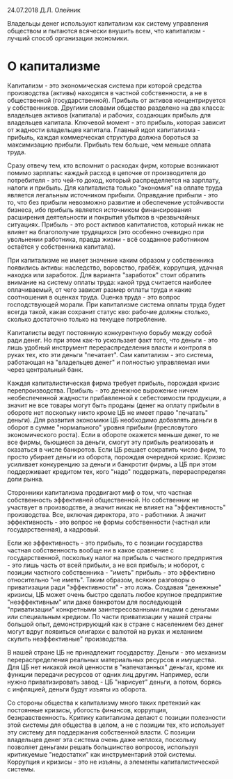 24.07.2018    Д.Л. Олейник



Владельцы денег используют капитализм как систему управления обществом и пытаются всячески внушить всем, что капитализм - лучший способ организации экономики.



# О капитализме

Капитализм -  это экономическая система при которой  средства производства (активы) находятся в частной собственности, а не в общественной (государственной). Прибыль от активов концентрируется у собственников.  Другими словами общество разделено на два класса: владельцев активов (капитала) и рабочих, создающих прибыль для владельцев капитала.  Ключевой момент - это прибыль, которая зависит от жадности владельцев капитала.  Главный идол капитализма - прибыль, каждая  коммерческая структура должна бороться за максимизацию прибыли. Прибыль тем больше, чем меньше оплата труда. 

Сразу отвечу тем, кто вспомнит о расходах фирм, которые возникают помимо зарплаты:  каждый расход в цепочке от производителя до потребителя - это чей-то доход, который распределяется на зарплату, налоги и прибыль.  Для капиталиста только "экономия" на оплате труда является легальным источником прибыли.  Оправдание прибыли - это то, что без прибыли невозможно развитие и обеспечение устойчивости бизнеса, ибо прибыль является источником финансирования расширения деятельности и покрытия убытков в чрезвычайных ситуациях. Прибыль - это рост активов капиталистов, который никак не влияет на благополучие трудящихся (это особенно очевидно при увольнении работника, правда жизни - всё созданное работником остаётся у собственника капитала). 

При капитализме не имеет значение каким образом у собственника появились активы:  наследство, воровство, грабёж, коррупция,  удачная находка или заработок.  Для варианта "заработок" стоит обратить внимание на систему оплаты труда: какой труд считается наиболее оплачиваемый, от чего зависит размер оплаты труда и какие соотношения в оценках труда. Оценка труда - это вопрос господствующей морали. При капитализме система оплаты труда будет всегда такой, какая сохранит статус кво:  рабочие должны столько, сколько достаточно только на текущее потребление. 

Капиталисты ведут постоянную конкурентную борьбу между собой ради денег. Но при этом как-то ускользает факт того, что деньги - это лишь удобный инструмент перераспределения власти и контроля в руках тех, кто эти деньги "печатает".  Сам капитализм - это система, работающая на "владельцев денег" и полностью управляемая ими через центральный банк.



Каждая капиталистическая фирма требует прибыль, порождая кризис перепроизводства.  Прибыль - это денежное вырожение ничем необеспеченной жадности прибавленной к себестоимости продукции, а значит не все товары могут быть проданы (денег на оплату прибыли в обороте нет поскольку никто кроме ЦБ не имеет право "печатать"  деньги).   Для развития экономики ЦБ необходимо добавлять деньги в оборот в сумме "нормального" уровня прибыли (пресловутого экономического роста).  Если в обороте окажется меньше денег, то не все фирмы, бьющиеся за деньги, смогут эту прибыль реализовать и оказаться в числе банкротов.  Если ЦБ решает сократить число фирм, то просто убирает деньги из оборота, порождая очередной кризис. Кризис усиливает конкуренцию за деньги и банкротит фирмы, а  ЦБ при этом поддерживает кредитом тех, кого "надо" поддержать, перераспределяя доли рынка.



Сторонники капитализма продвигают миф о том, что частная собственность эффективней общественной.  Но собственник не участвует в производстве, а значит никак не влияет на "эффективность" производства.  Все, включая директора, это - работники. А значит эффективность - это вопрос не формы собственности (частная или государственная), а кадровый. 

Если же эффективность - это прибыль, то с позиции государства частная собственность вообще ни в какое сравнение с государственной, поскольку налог на прибыль с частного предприятия - это лишь часть от всей прибыли, а не вся прибыль;  и ноборот, с позиции частного собственника - "иметь" прибыль - это эффективно относительно "не иметь".   Таким образом, всякие разговоры о приватизации ради "эффективности" - это ложь.  Создавая "денежные" кризисы, ЦБ может очень быстро сделать любое крупное предприятие "неэффективным" или даже банкротом для последующей "приватизации" конкретными заинтересованными лицами с деньгами или специальным кредиом.  По части приватизации у нашей страны большой опыт, демонстрирующий как в стране с населением без денег могут вдруг появиться олигархи с валютой на руках и желанием скупить неэффективные" производства.



В нашей стране ЦБ не принадлежит государству. Деньги - это механизм перераспределения реальных материальных ресурсов и имущества. Для ЦБ нет никакой иной ценности в "напечатанных" деньгах, кроме их функции передачи ресурсов от одних лиц другим.  Например, если нужно приватизировать завод -  ЦБ "нарисует" деньги, а потом, борясь с инфляцией, деньги будут изъяты из оборота.



Со стороны общества к капитализму много таких претензий как постоянные кризисы, убогость финансов, коррупция, безнравственность.   Критику капитализма делают с позиции полезности этой системы для общества в целом, а не с позиции тех, кто использует эту систему для поддержания собственной власти. С позиции владельцев денег эта система очень даже неплоха, поскольку позволяет деньгами решать большинство вопросов, используя критикуемые "недостатки" как инструментарий этой системы.  Коррупция и кризисы - это не изъяны, а элементы капиталистической системы. 